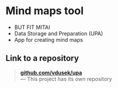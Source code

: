 # Mind maps tool

<!----------------------------------------------------------------------------->

- BUT FIT MITAI
- Data Storage and Preparation (UPA)
- App for creating mind maps

<!----------------------------------------------------------------------------->

## Link to a repository

> [**github.com/vdusek/upa**](https://github.com/vdusek/upa)<br>
> — This project has its own repository

<!----------------------------------------------------------------------------->

